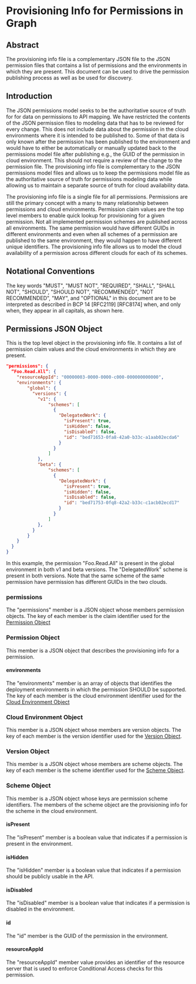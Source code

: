 # Provisioning Info for Permissions in Graph

## Abstract

The provisioning info file is a complementary JSON file to the JSON permission files that contains a list of permissions and the environments in which they are present. This document can be used to drive the permission publishing process as well as be used for discovery.

## Introduction

The JSON permissions model seeks to be the authoritative source of truth for for data on permissions to API mapping. We have restricted the contents of the JSON permission files to modeling data that has to be reviewed for every change. This does not include data about the permission in the cloud environments where it is intended to be published to. Some of that data is only known after the permission has been published to the environment and would have to either be automatically or manually updated back to the permissions model file after publishing e.g., the GUID of the permission in cloud environment. This should not require a review of the change to the permission file. The provisioning info file is complementary to the JSON permissions model files and allows us to keep the permissions model file as the authoritative source of truth for permissions modeling data while allowing us to maintain a separate source of truth for cloud availability data.

The provisioning info file is a single file for all permissions. Permissions are still the primary concept with a many to many relationship between permissions and cloud environments. Permission claim values are the top level members to enable quick lookup for provisioning for a given permission. Not all implemented permission schemes are published across all environments. The same permission would have different GUIDs in different environments and even when all schemes of a permission are published to the same environment, they would happen to have different unique identifiers. The provisioning info file allows us to model the cloud availability of a permission across different clouds for each of its schemes.

## Notational Conventions

The key words "MUST", "MUST NOT", "REQUIRED", "SHALL", "SHALL NOT", "SHOULD", "SHOULD NOT", "RECOMMENDED", "NOT RECOMMENDED", "MAY", and "OPTIONAL" in this document are to be interpreted as described in BCP 14 [RFC2119] [RFC8174] when, and only when, they appear in all capitals, as shown here.

## <a name="permissionsObject"></a> Permissions JSON Object

This is the top level object in the provisioning info file. It contains a list of permission claim values and the cloud environments in which they are present.

```json
"permissions": {
  “Foo.Read.All”: {
    "resourceAppId": "00000003-0000-0000-c000-000000000000",
    "environments": {
        "global": {
          "versions": {
            "v1": {
                "schemes": [
                  {
                    "DelegatedWork": {
                      "isPresent": true,
                      "isHidden": false,
                      "isDisabled": false,
                      "id": "bed71653-0fa8-42a0-b33c-a1aab02ecda6"
                    }
                  }
                ]
            },
            "beta": {
                "schemes": [
                  {
                    "DelegatedWork": {
                      "isPresent": true,
                      "isHidden": false,
                      "isDisabled": false,
                      "id": "bed71753-0fq8-42a2-b33c-c1acb02ecd17"
                    }
                  }
                ]
            },
          }
        }
    }
  }
}
```

In this example, the permission "Foo.Read.All" is present in the global environment in both v1 and beta versions. The "DelegatedWork" scheme is present in both versions. Note that the same scheme of the same permission have permission has different GUIDs in the two clouds.

### permissions

The "permissions" member is a JSON object whose members permission objects. The key of each member is the claim identifier used for the [Permission Object](#permissionObject)


### <a name="permissionObject"></a>Permission Object

This member is a JSON object that describes the provisioning info for a permission.

#### environments

The "environments" member is an array of objects that identifies the deployment environments in which the permission SHOULD be supported. The key of each member is the cloud environment identifier used for the [Cloud Environment Object](#cloudEnvironmentObject)

### <a name="cloudEnvironmentObject"></a>Cloud Environment Object

This member is a JSON object whose members are version objects. The key of each member is the version identifier used for the [Version Object](#versionObject).

### <a name="versionObject"></a>Version Object

This member is a JSON object whose members are scheme objects. The key of each member is the scheme identifier used for the [Scheme Object](#schemeObject).

### <a name="schemeObject"></a>Scheme Object
This member is a JSON object whose keys are permission scheme identifiers. The members of the scheme object are the provisioning info for the scheme in the cloud environment.

#### isPresent
The "isPresent" member is a boolean value that indicates if a permission is present in the environment.

#### isHidden
The "isHidden" member is a boolean value that indicates if a permission should be publicly usable in the API.

#### isDisabled
The "isDisabled" member is a boolean value that indicates if a permission is disabled in the environment.

#### id
The "id" member is the GUID of the permission in the environment.

#### resourceAppId
The "resourceAppId" member value provides an identifier of the resource server that is used to enforce Conditional Access checks for this permission.
